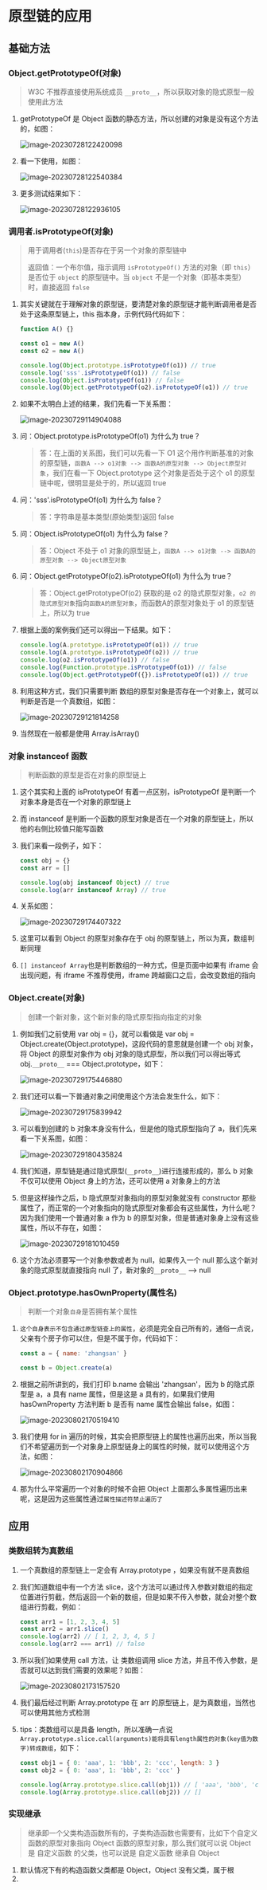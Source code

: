 # 原型链的应用

## 基础方法

### Object.getPrototypeOf(对象)

> W3C 不推荐直接使用系统成员 `__proto__`，所以获取对象的隐式原型一般使用此方法

1. getPrototypeOf 是 Object 函数的静态方法，所以创建的对象是没有这个方法的，如图：

   ![image-20230728122420098](原型链的应用.assets/image-20230728122420098.png)

2. 看一下使用，如图：

   ![image-20230728122540384](原型链的应用.assets/image-20230728122540384.png)

3. 更多测试结果如下：

   ![image-20230728122936105](原型链的应用.assets/image-20230728122936105.png)

### 调用者.isPrototypeOf(对象)

> 用于调用者(`this`)是否存在于另一个对象的原型链中
>
> 返回值：一个布尔值，指示调用 `isPrototypeOf()` 方法的对象（即 `this`）是否位于 `object` 的原型链中。当 `object` 不是一个对象（即基本类型）时，直接返回 `false`

1. 其实关键就在于理解对象的原型链，要清楚对象的原型链才能判断调用者是否处于这条原型链上，this 指本身，示例代码代码如下：

   ```js
   function A() {}
   
   const o1 = new A()
   const o2 = new A()
   
   console.log(Object.prototype.isPrototypeOf(o1)) // true
   console.log('sss'.isPrototypeOf(o1)) // false
   console.log(Object.isPrototypeOf(o1)) // false
   console.log(Object.getPrototypeOf(o2).isPrototypeOf(o1)) // true
   ```

2. 如果不太明白上述的结果，我们先看一下关系图：

   ![image-20230729114904088](原型链的应用.assets/image-20230729114904088.png)

3. 问：Object.prototype.isPrototypeOf(o1) 为什么为 true？

   > 答：在上面的关系图，我们可以先看一下 O1 这个用作判断基准的对象的原型链，`函数A --> o1对象 --> 函数A的原型对象 --> Object原型对象`，我们在看一下 Object.prototype 这个对象是否处于这个 o1 的原型链中呢，很明显是处于的，所以返回 true

4. 问：'sss'.isPrototypeOf(o1) 为什么为 false？

   > 答：字符串是基本类型(原始类型)返回 false

5. 问：Object.isPrototypeOf(o1) 为什么为 false？

   > 答：Object 不处于 o1 对象的原型链上，`函数A --> o1对象 --> 函数A的原型对象 --> Object原型对象` 

6. 问：Object.getPrototypeOf(o2).isPrototypeOf(o1) 为什么为 true？

   > 答：Object.getPrototypeOf(o2) 获取的是 o2 的隐式原型对象，`o2 的隐式原型对象`指向`函数A的原型对象`，而函数A的原型对象处于 o1 的原型链上，所以为 true

7. 根据上面的案例我们还可以得出一下结果。如下：

   ~~~js
   console.log(A.prototype.isPrototypeOf(o1)) // true
   console.log(A.prototype.isPrototypeOf(o2)) // true
   console.log(o2.isPrototypeOf(o1)) // false
   console.log(Function.prototype.isPrototypeOf(o1)) // false
   console.log(Object.getPrototypeOf({}).isPrototypeOf(o1)) // true
   ~~~

8. 利用这种方式，我们只需要判断 数组的原型对象是否存在一个对象上，就可以判断是否是一个真数组，如图：

   ![image-20230729121814258](原型链的应用.assets/image-20230729121814258.png)

9. 当然现在一般都是使用 Array.isArray()

### 对象 instanceof 函数

> 判断函数的原型是否在对象的原型链上

1. 这个其实和上面的 isPrototypeOf 有着一点区别，isPrototypeOf 是判断一个对象本身是否在一个对象的原型链上

2. 而 instanceof 是判断一个函数的原型对象是否在一个对象的原型链上，所以他的右侧比较值只能写函数

3. 我们来看一段例子，如下：

   ~~~js
   const obj = {}
   const arr = []
   
   console.log(obj instanceof Object) // true
   console.log(arr instanceof Array) // true
   ~~~

4. 关系如图：

   ![image-20230729174407322](原型链的应用.assets/image-20230729174407322.png)

5. 这里可以看到 Object 的原型对象存在于 obj 的原型链上，所以为真，数组判断同理

6. `[] instanceof Array`也是判断数组的一种方式，但是页面中如果有 iframe 会出现问题，有 iframe 不推荐使用，iframe 跨越窗口之后，会改变数组的指向

### Object.create(对象)

> 创建一个新对象，这个新对象的隐式原型指向指定的对象

1. 例如我们之前使用 var obj = {}，就可以看做是 var obj = Object.create(Object.prototype)，这段代码的意思就是创建一个 obj 对象，将 Object 的原型对象作为 obj 对象的隐式原型，所以我们可以得出等式 obj.`__proto__` === Object.prototype，如下：

   ![image-20230729175446880](原型链的应用.assets/image-20230729175446880.png)

2. 我们还可以看一下普通对象之间使用这个方法会发生什么，如下：

   ![image-20230729175839942](原型链的应用.assets/image-20230729175839942.png)

3. 可以看到创建的 b 对象本身没有什么，但是他的隐式原型指向了 a，我们先来看一下关系图，如图：

   ![image-20230729180435824](原型链的应用.assets/image-20230729180435824.png)

4. 我们知道，原型链是通过隐式原型(`__proto__`)进行连接形成的，那么 b 对象不仅可以使用 Object 身上的方法，还可以使用 a 对象身上的方法

5. 但是这样操作之后，b 隐式原型对象指向的原型对象就没有 constructor 那些属性了，而正常的一个对象指向的隐式原型对象都会有这些属性，为什么呢？因为我们使用一个普通对象 a 作为 b 的原型对象，但是普通对象身上没有这些属性，所以不存在，如图：

   ![image-20230729181010459](原型链的应用.assets/image-20230729181010459.png)

6. 这个方法必须要写一个对象参数或者为 null，如果传入一个 null 那么这个新对象的隐式原型就直接指向 null 了，新对象的`__proto__` --> null

### Object.prototype.hasOwnProperty(属性名)

> 判断一个对象`自身`是否拥有某个属性

1. `这个自身表示不包含通过原型链查上的属性`，必须是完全自己所有的，通俗一点说，父亲有个房子你可以住，但是不属于你，代码如下：

   ~~~js
   const a = { name: 'zhangsan' }
   
   const b = Object.create(a)
   ~~~

2. 根据之前所讲到的，我们打印 b.name 会输出 'zhangsan'，因为 b 的隐式原型是 a，a 具有 name 属性，但是这是 a 具有的，如果我们使用 hasOwnProperty 方法判断 b 是否有 name 属性会输出 false，如图：

   ![image-20230802170519410](原型链的应用.assets/image-20230802170519410.png)

3. 我们使用 for in 遍历的时候，其实会把原型链上的属性也遍历出来，所以当我们不希望遍历到一个对象身上原型链身上的属性的时候，就可以使用这个方法，如图：

   ![image-20230802170904866](原型链的应用.assets/image-20230802170904866.png)

4. 那为什么平常遍历一个对象的时候不会把 Object 上面那么多属性遍历出来呢，这是因为这些属性通过`属性描述符禁止遍历了`

## 应用

### 类数组转为真数组

1. 一个真数组的原型链上一定会有 Array.prototype ，如果没有就不是真数组

2. 我们知道数组中有一个方法 slice，这个方法可以通过传入参数对数组的指定位置进行剪截，然后返回一个新的数组，但是如果不传入参数，就会对整个数组进行剪截，例如：

   ~~~js
   const arr1 = [1, 2, 3, 4, 5]
   const arr2 = arr1.slice()
   console.log(arr2) // [ 1, 2, 3, 4, 5 ]
   console.log(arr2 === arr1) // false
   ~~~

3. 所以我们如果使用 call 方法，让 类数组调用 slice 方法，并且不传入参数，是否就可以达到我们需要的效果呢？如图：

   ![image-20230802173157520](原型链的应用.assets/image-20230802173157520.png)

4. 我们最后经过判断 Array.prototype 在 arr 的原型链上，是为真数组，当然也可以使用其他方式检测

5. tips：类数组可以是具备 length，所以准确一点说 `Array.prototype.slice.call(arguments)能将具有length属性的对象(key值为数字)转成数组`，如下：

   ~~~js
   const obj1 = { 0: 'aaa', 1: 'bbb', 2: 'ccc', length: 3 }
   const obj2 = { 0: 'aaa', 1: 'bbb', 2: 'ccc' }
   
   console.log(Array.prototype.slice.call(obj1)) // [ 'aaa', 'bbb', 'ccc' ]
   console.log(Array.prototype.slice.call(obj2)) // []
   ~~~

### 实现继承

> 继承即一个父类构造函数所有的，子类构造函数也需要有，比如下个自定义函数的原型对象指向 Object 函数的原型对象，那么我们就可以说 Object 是 自定义函数 的父类，也可以说是 自定义函数 继承自 Object

1. 默认情况下有的构造函数父类都是 Object，Object 没有父类，属于根
2. 
